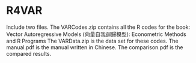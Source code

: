 # R4VAR
Include two files. 
The VARCodes.zip contains all the R codes for the book: Vector Autoregressive Models  (向量自我迴歸模型): Econometric Methods and R Programs
The VARData.zip is the data set for these codes.
The manual.pdf is the manual written in Chinese.
The comparison.pdf is the compared results.
